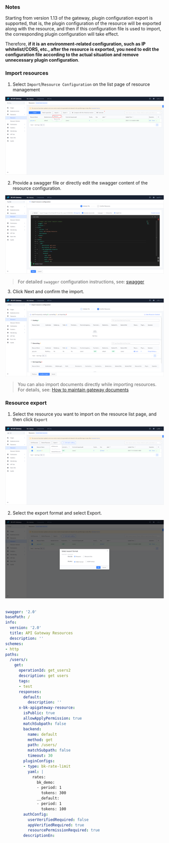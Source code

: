 ### Notes

Starting from version 1.13 of the gateway, plugin configuration export is supported, that is, the plugin configuration of the resource will be exported along with the resource, and then if this configuration file is used to import, the corresponding plugin configuration will take effect.

Therefore, **if it is an environment-related configuration, such as IP whitelist/CORS, etc., after the resource is exported, you need to edit the configuration file according to the actual situation and remove unnecessary plugin configuration**.

### Import resources

1. Select `Import`/`Resource Configuration` on the list page of resource management

![import-and-export-01.png](./media/import-and-export-01.png)

2. Provide a swagger file or directly edit the swagger content of the resource configuration.

![import-and-export-02.png](./media/import-and-export-02.png)

> For detailed `swagger` configuration instructions, see: [swagger](./swagger-explain.md)

3. Click Next and confirm the import.

![import-and-export-03.png](./media/import-and-export-03.png)

> You can also import documents directly while importing resources. For details, see: [How to maintain gateway documents](./manage-document.md)

### Resource export

1. Select the resource you want to import on the resource list page, and then click `Export`

![import-and-export-04.png](./media/import-and-export-04.png)

2. Select the export format and select Export.

![import-and-export-05.png](./media/import-and-export-05.png)


```yaml

swagger: '2.0'
basePath: /
info:
  version: '2.0'
  title: API Gateway Resources
  description: ''
schemes:
- http
paths:
  /users/:
    get:
      operationId: get_users2
      description: get users
      tags:
      - test
      responses:
        default:
          description: ''
      x-bk-apigateway-resource:
        isPublic: true
        allowApplyPermission: true
        matchSubpath: false
        backend:
          name: default
          method: get
          path: /users/
          matchSubpath: false
          timeout: 30
        pluginConfigs:
        - type: bk-rate-limit
          yaml: |
            rates:
              bk_demo:
              - period: 1
                tokens: 300
              __default:
              - period: 1
                tokens: 100
        authConfig:
          userVerifiedRequired: false
          appVerifiedRequired: true
          resourcePermissionRequired: true
        descriptionEn:



```


